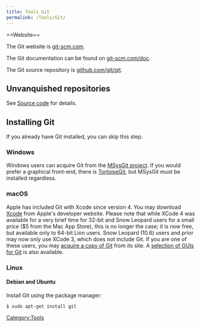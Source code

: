 ```yaml
---
title: Tools Git
permalink: /Tools/Git/
---
```


==Website==

The Git website is [git-scm.com](https://git-scm.com).

The Git documentation can be found on
[git-scm.com/doc](https://git-scm.com/doc).

The Git source repository is
[github.com/git/git](https://github.com/git/git).

## Unvanquished repositories

See [Source code](Coding#Source_code "wikilink") for details.

## Installing Git

If you already have Git installed, you can skip this step.

### Windows

Windows users can acquire Git from the [MSysGit
project](http://code.google.com/p/msysgit/). If you would prefer a
graphical front-end, there is
[TortoiseGit](http://code.google.com/p/tortoisegit/), but MSysGit must
be installed regardless.

### macOS

Apple has included Git with Xcode since version 4. You may download
[Xcode](https://developer.apple.com/xcode/) from Apple's developer
website. Please note that while XCode 4 was available for a very brief
time for 32-bit and Snow Leopard users for a small price (\$5 from the
Mac App Store), this is no longer the case; it is now free, but
available only to 64-bit Lion users. Snow Leopard (10.6) users and prior
may now only use XCode 3, which does not include Git. If you are one of
these users, you may [acquire a copy of
Git](http://git-scm.com/download/mac) from its site. A [selection of
GUIs for Git](http://git-scm.com/download/gui/mac) is also available.

### Linux

#### Debian and Ubuntu

Install Git using the package manager:

`$ sudo apt-get install git`

[Category:Tools](Category:Tools "wikilink")